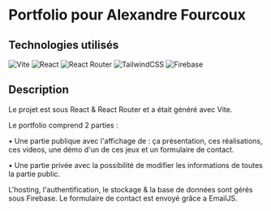 # Portfolio pour Alexandre Fourcoux

## Technologies utilisés

![Vite](https://img.shields.io/badge/vite-%23646CFF.svg?style=for-the-badge&logo=vite&logoColor=white)
![React](https://img.shields.io/badge/react-%2320232a.svg?style=for-the-badge&logo=react&logoColor=%2361DAFB)
![React Router](https://img.shields.io/badge/React_Router-CA4245?style=for-the-badge&logo=react-router&logoColor=white)
![TailwindCSS](https://img.shields.io/badge/tailwindcss-%2338B2AC.svg?style=for-the-badge&logo=tailwind-css&logoColor=white)
![Firebase](https://img.shields.io/badge/Firebase-039BE5?style=for-the-badge&logo=Firebase&logoColor=white)

## Description

Le projet est sous React & React Router et a était généré avec Vite.

Le portfolio comprend 2 parties :

• Une partie publique avec l'affichage de : ça présentation, ces réalisations, ces videos, une démo d'un de ces jeux et un formulaire de contact.

• Une partie privée avec la possibilité de modifier les informations de toutes la partie public.

L'hosting, l'authentification, le stockage & la base de données sont gérés sous Firebase.
Le formulaire de contact est envoyé grâce a EmailJS.
